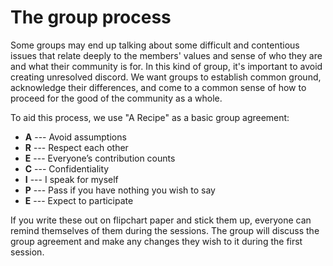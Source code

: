 # The group process


Some groups may end up talking about some difficult and contentious issues that relate deeply to the members' values and sense of who they are and what their community is for.  In this kind of group, it's important to avoid creating unresolved discord.  We want groups to establish common ground, acknowledge their differences,  and come to a common sense of how to proceed for the good of the community as a whole.  

To aid this process, we use "A Recipe" as a basic group agreement:

- **A** --- Avoid assumptions
- **R** --- Respect each other
- **E** --- Everyone’s contribution counts
- **C** --- Confidentiality
- **I** --- I speak for myself
- **P** --- Pass if you have nothing you wish to say  
- **E** --- Expect to participate

If you write these out on flipchart paper and stick them up, everyone can remind themselves of them during the sessions. The group will discuss the group agreement and make any changes they wish to it during the first session.
